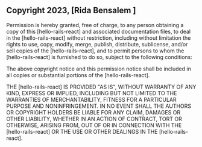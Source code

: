 ## Copyright 2023, [Rida Bensalem ]

Permission is hereby granted, free of charge, to any person obtaining a copy of this [hello-rails-react] and associated documentation files, to deal in the [hello-rails-react] without restriction, including without limitation the rights to use, copy, modify, merge, publish, distribute, sublicense, and/or sell copies of the [hello-rails-react], and to permit persons to whom the [hello-rails-react] is furnished to do so, subject to the following conditions:

The above copyright notice and this permission notice shall be included in all copies or substantial portions of the [hello-rails-react].

THE [hello-rails-react] IS PROVIDED "AS IS", WITHOUT WARRANTY OF ANY KIND, EXPRESS OR IMPLIED, INCLUDING BUT NOT LIMITED TO THE WARRANTIES OF MERCHANTABILITY, FITNESS FOR A PARTICULAR PURPOSE AND NONINFRINGEMENT. IN NO EVENT SHALL THE AUTHORS OR COPYRIGHT HOLDERS BE LIABLE FOR ANY CLAIM, DAMAGES OR OTHER LIABILITY, WHETHER IN AN ACTION OF CONTRACT, TORT OR OTHERWISE, ARISING FROM, OUT OF OR IN CONNECTION WITH THE [hello-rails-react] OR THE USE OR OTHER DEALINGS IN THE [hello-rails-react].
